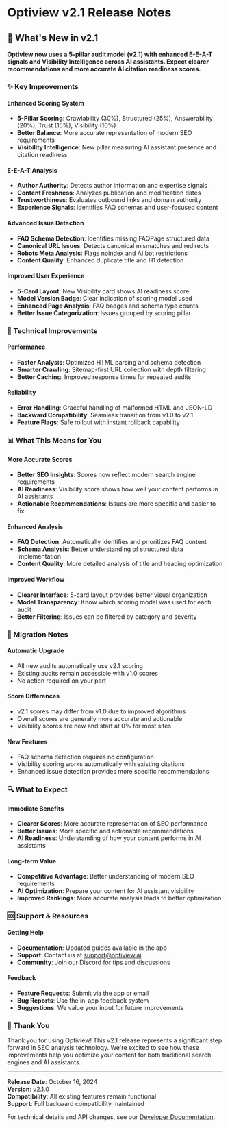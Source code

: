 # Optiview v2.1 Release Notes

## 🚀 What's New in v2.1

**Optiview now uses a 5-pillar audit model (v2.1) with enhanced E-E-A-T signals and Visibility Intelligence across AI assistants. Expect clearer recommendations and more accurate AI citation readiness scores.**

### ✨ Key Improvements

#### **Enhanced Scoring System**
- **5-Pillar Scoring**: Crawlability (30%), Structured (25%), Answerability (20%), Trust (15%), Visibility (10%)
- **Better Balance**: More accurate representation of modern SEO requirements
- **Visibility Intelligence**: New pillar measuring AI assistant presence and citation readiness

#### **E-E-A-T Analysis**
- **Author Authority**: Detects author information and expertise signals
- **Content Freshness**: Analyzes publication and modification dates
- **Trustworthiness**: Evaluates outbound links and domain authority
- **Experience Signals**: Identifies FAQ schemas and user-focused content

#### **Advanced Issue Detection**
- **FAQ Schema Detection**: Identifies missing FAQPage structured data
- **Canonical URL Issues**: Detects canonical mismatches and redirects
- **Robots Meta Analysis**: Flags noindex and AI bot restrictions
- **Content Quality**: Enhanced duplicate title and H1 detection

#### **Improved User Experience**
- **5-Card Layout**: New Visibility card shows AI readiness score
- **Model Version Badge**: Clear indication of scoring model used
- **Enhanced Page Analysis**: FAQ badges and schema type counts
- **Better Issue Categorization**: Issues grouped by scoring pillar

### 🔧 Technical Improvements

#### **Performance**
- **Faster Analysis**: Optimized HTML parsing and schema detection
- **Smarter Crawling**: Sitemap-first URL collection with depth filtering
- **Better Caching**: Improved response times for repeated audits

#### **Reliability**
- **Error Handling**: Graceful handling of malformed HTML and JSON-LD
- **Backward Compatibility**: Seamless transition from v1.0 to v2.1
- **Feature Flags**: Safe rollout with instant rollback capability

### 📊 What This Means for You

#### **More Accurate Scores**
- **Better SEO Insights**: Scores now reflect modern search engine requirements
- **AI Readiness**: Visibility score shows how well your content performs in AI assistants
- **Actionable Recommendations**: Issues are more specific and easier to fix

#### **Enhanced Analysis**
- **FAQ Detection**: Automatically identifies and prioritizes FAQ content
- **Schema Analysis**: Better understanding of structured data implementation
- **Content Quality**: More detailed analysis of title and heading optimization

#### **Improved Workflow**
- **Clearer Interface**: 5-card layout provides better visual organization
- **Model Transparency**: Know which scoring model was used for each audit
- **Better Filtering**: Issues can be filtered by category and severity

### 🎯 Migration Notes

#### **Automatic Upgrade**
- All new audits automatically use v2.1 scoring
- Existing audits remain accessible with v1.0 scores
- No action required on your part

#### **Score Differences**
- v2.1 scores may differ from v1.0 due to improved algorithms
- Overall scores are generally more accurate and actionable
- Visibility scores are new and start at 0% for most sites

#### **New Features**
- FAQ schema detection requires no configuration
- Visibility scoring works automatically with existing citations
- Enhanced issue detection provides more specific recommendations

### 🔍 What to Expect

#### **Immediate Benefits**
- **Clearer Scores**: More accurate representation of SEO performance
- **Better Issues**: More specific and actionable recommendations
- **AI Readiness**: Understanding of how your content performs in AI assistants

#### **Long-term Value**
- **Competitive Advantage**: Better understanding of modern SEO requirements
- **AI Optimization**: Prepare your content for AI assistant visibility
- **Improved Rankings**: More accurate analysis leads to better optimization

### 🆘 Support & Resources

#### **Getting Help**
- **Documentation**: Updated guides available in the app
- **Support**: Contact us at support@optiview.ai
- **Community**: Join our Discord for tips and discussions

#### **Feedback**
- **Feature Requests**: Submit via the app or email
- **Bug Reports**: Use the in-app feedback system
- **Suggestions**: We value your input for future improvements

### 🎉 Thank You

Thank you for using Optiview! This v2.1 release represents a significant step forward in SEO analysis technology. We're excited to see how these improvements help you optimize your content for both traditional search engines and AI assistants.

---

**Release Date**: October 16, 2024  
**Version**: v2.1.0  
**Compatibility**: All existing features remain functional  
**Support**: Full backward compatibility maintained  

For technical details and API changes, see our [Developer Documentation](https://docs.optiview.ai).
